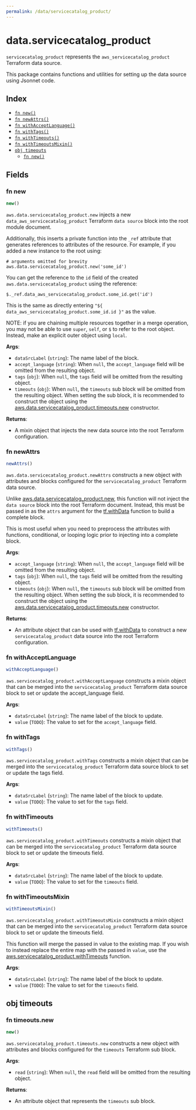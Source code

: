 ```yaml
---
permalink: /data/servicecatalog_product/
---
```


# data.servicecatalog_product

`servicecatalog_product` represents the `aws_servicecatalog_product` Terraform data source.



This package contains functions and utilities for setting up the data source using Jsonnet code.


## Index

* [`fn new()`](#fn-new)
* [`fn newAttrs()`](#fn-newattrs)
* [`fn withAcceptLanguage()`](#fn-withacceptlanguage)
* [`fn withTags()`](#fn-withtags)
* [`fn withTimeouts()`](#fn-withtimeouts)
* [`fn withTimeoutsMixin()`](#fn-withtimeoutsmixin)
* [`obj timeouts`](#obj-timeouts)
  * [`fn new()`](#fn-timeoutsnew)

## Fields

### fn new

```ts
new()
```


`aws.data.servicecatalog_product.new` injects a new `data_aws_servicecatalog_product` Terraform `data source`
block into the root module document.

Additionally, this inserts a private function into the `_ref` attribute that generates references to attributes of the
resource. For example, if you added a new instance to the root using:

    # arguments omitted for brevity
    aws.data.servicecatalog_product.new('some_id')

You can get the reference to the `id` field of the created `aws.data.servicecatalog_product` using the reference:

    $._ref.data_aws_servicecatalog_product.some_id.get('id')

This is the same as directly entering `"${ data_aws_servicecatalog_product.some_id.id }"` as the value.

NOTE: if you are chaining multiple resources together in a merge operation, you may not be able to use `super`, `self`,
or `$` to refer to the root object. Instead, make an explicit outer object using `local`.

**Args**:
  - `dataSrcLabel` (`string`): The name label of the block.
  - `accept_language` (`string`):  When `null`, the `accept_language` field will be omitted from the resulting object.
  - `tags` (`obj`):  When `null`, the `tags` field will be omitted from the resulting object.
  - `timeouts` (`obj`):  When `null`, the `timeouts` sub block will be omitted from the resulting object. When setting the sub block, it is recommended to construct the object using the [aws.data.servicecatalog_product.timeouts.new](#fn-servicecatalogproducttimeoutsnew) constructor.

**Returns**:
- A mixin object that injects the new data source into the root Terraform configuration.


### fn newAttrs

```ts
newAttrs()
```


`aws.data.servicecatalog_product.newAttrs` constructs a new object with attributes and blocks configured for the `servicecatalog_product`
Terraform data source.

Unlike [aws.data.servicecatalog_product.new](#fn-servicecatalogproductnew), this function will not inject the `data source`
block into the root Terraform document. Instead, this must be passed in as the `attrs` argument for the
[tf.withData](https://github.com/tf-libsonnet/core/tree/main/docs#fn-withdata) function to build a complete block.

This is most useful when you need to preprocess the attributes with functions, conditional, or looping logic prior to
injecting into a complete block.

**Args**:
  - `accept_language` (`string`):  When `null`, the `accept_language` field will be omitted from the resulting object.
  - `tags` (`obj`):  When `null`, the `tags` field will be omitted from the resulting object.
  - `timeouts` (`obj`):  When `null`, the `timeouts` sub block will be omitted from the resulting object. When setting the sub block, it is recommended to construct the object using the [aws.data.servicecatalog_product.timeouts.new](#fn-servicecatalogproducttimeoutsnew) constructor.

**Returns**:
  - An attribute object that can be used with [tf.withData](https://github.com/tf-libsonnet/core/tree/main/docs#fn-withdata) to construct a new `servicecatalog_product` data source into the root Terraform configuration.


### fn withAcceptLanguage

```ts
withAcceptLanguage()
```

`aws.servicecatalog_product.withAcceptLanguage` constructs a mixin object that can be merged into the `servicecatalog_product`
Terraform data source block to set or update the accept_language field.



**Args**:
  - `dataSrcLabel` (`string`): The name label of the block to update.
  - `value` (`TODO`): The value to set for the `accept_language` field.


### fn withTags

```ts
withTags()
```

`aws.servicecatalog_product.withTags` constructs a mixin object that can be merged into the `servicecatalog_product`
Terraform data source block to set or update the tags field.



**Args**:
  - `dataSrcLabel` (`string`): The name label of the block to update.
  - `value` (`TODO`): The value to set for the `tags` field.


### fn withTimeouts

```ts
withTimeouts()
```

`aws.servicecatalog_product.withTimeouts` constructs a mixin object that can be merged into the `servicecatalog_product`
Terraform data source block to set or update the timeouts field.



**Args**:
  - `dataSrcLabel` (`string`): The name label of the block to update.
  - `value` (`TODO`): The value to set for the `timeouts` field.


### fn withTimeoutsMixin

```ts
withTimeoutsMixin()
```

`aws.servicecatalog_product.withTimeoutsMixin` constructs a mixin object that can be merged into the `servicecatalog_product`
Terraform data source block to set or update the timeouts field.

This function will merge the passed in value to the existing map. If you wish
to instead replace the entire map with the passed in `value`, use the [aws.servicecatalog_product.withTimeouts](TODO)
function.


**Args**:
  - `dataSrcLabel` (`string`): The name label of the block to update.
  - `value` (`TODO`): The value to set for the `timeouts` field.


## obj timeouts



### fn timeouts.new

```ts
new()
```


`aws.servicecatalog_product.timeouts.new` constructs a new object with attributes and blocks configured for the `timeouts`
Terraform sub block.



**Args**:
  - `read` (`string`):  When `null`, the `read` field will be omitted from the resulting object.

**Returns**:
  - An attribute object that represents the `timeouts` sub block.
